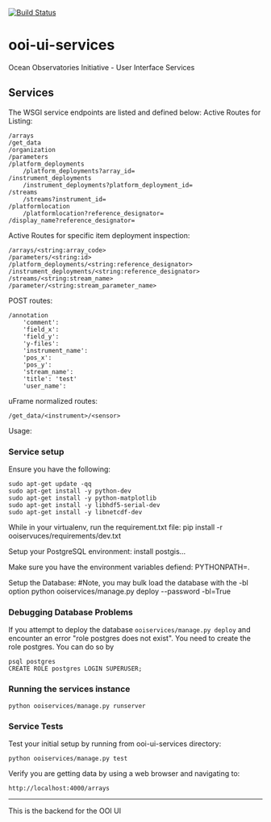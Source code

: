 [![Build Status](https://travis-ci.org/asascience-open/ooi-ui-services.svg?branch=master)](https://travis-ci.org/asascience-open/ooi-ui-services)

ooi-ui-services
===============

Ocean Observatories Initiative - User Interface Services

## Services
The WSGI service endpoints are listed and defined below:
Active Routes for Listing:

    /arrays
    /get_data
    /organization
    /parameters
    /platform_deployments
        /platform_deployments?array_id=
    /instrument_deployments
        /instrument_deployments?platform_deployment_id=
    /streams
        /streams?instrument_id=
    /platformlocation
        /platformlocation?reference_designator=
    /display_name?reference_designator=

Active Routes for specific item deployment inspection:

    /arrays/<string:array_code>
    /parameters/<string:id>
    /platform_deployments/<string:reference_designator>
    /instrument_deployments/<string:reference_designator>
    /streams/<string:stream_name>
    /parameter/<string:stream_parameter_name>

POST routes:

    /annotation
        'comment':
        'field_x':
        'field_y': 
        'y-files':
        'instrument_name':
        'pos_x':
        'pos_y':
        'stream_name': 
        'title': 'test'
        'user_name': 
    
uFrame normalized routes:

    /get_data/<instrument>/<sensor>

Usage:
### Service setup
Ensure you have the following:

    sudo apt-get update -qq
    sudo apt-get install -y python-dev
    sudo apt-get install -y python-matplotlib
    sudo apt-get install -y libhdf5-serial-dev
    sudo apt-get install -y libnetcdf-dev
      
While in your virtualenv, run the requirement.txt file:
    pip install -r ooiservuces/requirements/dev.txt

Setup your PostgreSQL environment:
    install postgis...

Make sure you have the environment variables defiend:
    PYTHONPATH=.
    
Setup the Database:
    #Note, you may bulk load the database with the -bl option
    python ooiservices/manage.py deploy --password <admin-password> -bl=True


### Debugging Database Problems

If you attempt to deploy the database `ooiservices/manage.py deploy` and
encounter an error "role postgres does not exist". You need to create the role
postgres. You can do so by

```
psql postgres
CREATE ROLE postgres LOGIN SUPERUSER;
```

### Running the services instance
    python ooiservices/manage.py runserver
    
### Service Tests
Test your initial setup by running from ooi-ui-services directory:
  
    python ooiservices/manage.py test

Verify you are getting data by using a web browser and navigating to:

    http://localhost:4000/arrays

----

This is the backend for the OOI UI
